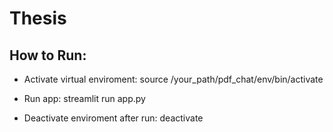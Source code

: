 # Thesis

## How to Run:

- Activate virtual enviroment:
source /your_path/pdf_chat/env/bin/activate

- Run app:
streamlit run app.py

- Deactivate enviroment after run:
deactivate
  
